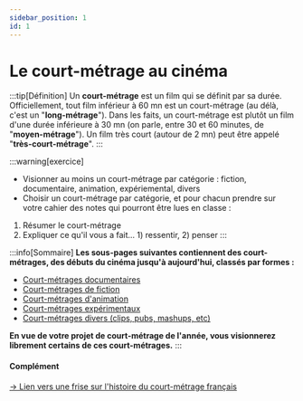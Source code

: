 ```yaml
---
sidebar_position: 1
id: 1
---
```

# Le court-métrage au cinéma

:::tip[Définition]
Un **court-métrage** est un film qui se définit par sa durée. Officiellement, tout film inférieur à 60 mn est un court-métrage (au délà, c'est un "**long-métrage**"). Dans les faits, un court-métrage est plutôt un film d'une durée inférieure à 30 mn (on parle, entre 30 et 60 minutes, de "**moyen-métrage**"). Un film très court (autour de 2 mn) peut être appelé "**très-court-métrage**".
:::

:::warning[exercice]
- Visionner au moins un court-métrage par catégorie : fiction, documentaire, animation, expériemental, divers
- Choisir un court-métrage par catégorie, et pour chacun prendre sur votre cahier des notes qui pourront être lues en classe :
1. Résumer le court-métrage
2. Expliquer ce qu'il vous a fait... 1) ressentir, 2) penser
:::

:::info[Sommaire]
**Les sous-pages suivantes contiennent des court-métrages, des débuts du cinéma jusqu'à aujourd'hui, classés par formes :**
- [Court-métrages documentaires](../1/1-1/1.1.md)
- [Court-métrages de fiction](../1/1-2/1.2.md)
- [Court-métrages d'animation](../1/1-3/1.3.md)
- [Court-métrages expérimentaux](../1/1-4/1.4.md)
- [Court-métrages divers (clips, pubs, mashups, etc)](../1/1-5/1.5.md)

**En vue de votre projet de court-métrage de l'année, vous visionnerez librement certains de ces court-métrages.**
:::

#### Complément

[-> Lien vers une frise sur l'histoire du court-métrage français](https://upopi.ciclic.fr/apprendre/l-histoire-des-images/histoire-du-court-metrage-francais)